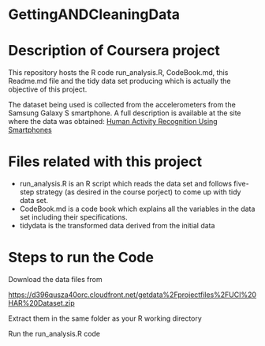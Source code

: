 # GettingANDCleaningData

# Description of Coursera project
This repository hosts the R code run_analysis.R, CodeBook.md, this Readme.md file and the tidy data set producing
which is actually the objective of this project.

The dataset being used is collected from the accelerometers from the Samsung Galaxy S smartphone. 
A full description is available at the site where the data was obtained:  [Human Activity Recognition Using Smartphones](http://archive.ics.uci.edu/ml/datasets/Human+Activity+Recognition+Using+Smartphones)

# Files related with this project
* run_analysis.R is an R script which reads the data set and follows five-step strategy (as desired in the course porject)
to come up with tidy data set.
* CodeBook.md is a code book which explains all the variables in the data set including their specifications.
* tidydata is the transformed data derived from the initial data

# Steps to run the Code

Download the data files from 

https://d396qusza40orc.cloudfront.net/getdata%2Fprojectfiles%2FUCI%20HAR%20Dataset.zip 

Extract them in the same folder as your R working directory

Run the run_analysis.R code

